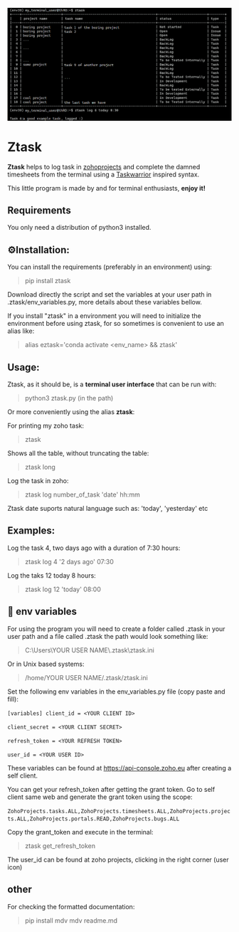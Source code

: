 

<p align="center">
  <img src="/images/use_example.png">
</p>

# <b>Ztask</b>

<b>Ztask</b> helps to log task in <a href="https://projects.zoho.eu" target="_top">zohoprojects</a> and complete the 
damned timesheets from the terminal using a 
<a href="https://taskwarrior.org/" target="_top">Taskwarrior</a> inspired syntax.

This little program is made by and for terminal enthusiasts, <b>enjoy it!</b>

## Requirements

You only need a distribution of python3 installed.

## ⚙️Installation:

You can install the requirements (preferably in an environment) using:

> pip install ztask

Download directly the script and set the variables at your user path in .ztask/env_variables.py, 
more details about these variables bellow.
 
If you install "ztask" in a environment you will need to initialize the environment before using ztask, 
for so sometimes is convenient to use an alias like:

> alias eztask='conda activate <env_name> && ztask'

## Usage:

Ztask, as it should be, is a <b>terminal user interface</b> that can be run with:

>python3 ztask.py (in the path) 

Or more conveniently using the alias <b>ztask</b>:

For printing my zoho task:

> ztask

Shows all the table, without truncating the table:

> ztask long

Log the task in zoho:

> ztask log number_of_task 'date' hh:mm

Ztask date suports natural language such as: 'today', 'yesterday' etc

## Examples:

Log the task 4, two days ago with a duration of 7:30 hours:

> ztask log 4 '2 days ago' 07:30 

Log the taks 12 today 8 hours:

> ztask log 12 'today' 08:00

## 💾 env variables

For using the program you will need to create a folder called .ztask in your user path and a file called .ztask 
the path would look something like: 

> C:\\Users\\YOUR USER NAME\\.ztask\\ztask.ini

Or in Unix based systems:

> /home/YOUR USER NAME/.ztask/ztask.ini

Set the following env variables in the env_variables.py file (copy paste and fill):

`[variables] client_id = <YOUR CLIENT ID> ` 

`client_secret = <YOUR CLIENT SECRET> `

`refresh_token = <YOUR REFRESH TOKEN>`

`user_id = <YOUR USER ID>`

These variables can be found at https://api-console.zoho.eu after creating a self client.

You can get your refresh_token after getting the grant token. Go to self client same web and generate the grant token
using the scope:

`ZohoProjects.tasks.ALL,ZohoProjects.timesheets.ALL,ZohoProjects.projects.ALL,ZohoProjects.portals.READ,ZohoProjects.bugs.ALL`

Copy the grant_token and execute in the terminal:

> ztask get_refresh_token <YOUR GRANT TOKEN>

The user_id can be found at zoho projects, clicking in the right corner (user icon)

## other

For checking the formatted documentation:

> pip install mdv 
> mdv readme.md

